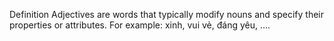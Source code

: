 Definition
Adjectives are words that typically modify nouns and specify their properties or attributes. For example: xinh, vui vẻ, đáng yêu, ....
<!-- Interlanguage links updated Po lis 14 15:34:28 CET 2022 -->
